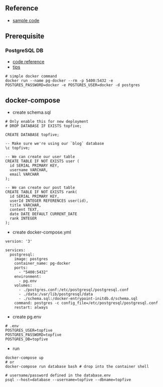 ## Reference
- [sample code](https://github.com/AlaaMezian/NodeJs-backend-structure)

## Prerequisite
### PostgreSQL DB
- [code reference](https://hub.docker.com/_/postgres)
- [tips](https://hashinteractive.com/blog/docker-compose-up-with-postgres-quick-tips/)

```jshell
# simple docker command
docker run --name pg-docker --rm -p 5400:5432 -e POSTGRES_PASSWORD=docker -e POSTGRES_USER=docker -d postgres
```



## docker-compose
- create schema.sql
```
# Only enable this for new deployment
# DROP DATABASE IF EXISTS topfive;

CREATE DATABASE topfive;

-- Make sure we're using our `blog` database
\c topfive;

-- We can create our user table
CREATE TABLE IF NOT EXISTS user (
  id SERIAL PRIMARY KEY,
  username VARCHAR,
  email VARCHAR
);

-- We can create our post table
CREATE TABLE IF NOT EXISTS rank(
  id SERIAL PRIMARY KEY,
  userId INTEGER REFERENCES user(id),
  title VARCHAR,
  content TEXT,
  date DATE DEFAULT CURRENT_DATE
  rank INTEGER
);

```

- create docker-compose.yml
```
version: '3'

services:
  postgresql:
    image: postgres
    container_name: pg-docker
    ports:
      - "5400:5432"
    environment:
      - pg.env
    volumes:
      - ./postgres.conf:/etc/postgresql/postgresql.conf
      - ./data:/var/lib/postgresql/data
      - ./schema.sql:/docker-entrypoint-initdb.d/schema.sql
    command: postgres -c config_file=/etc/postgresql/postgresql.conf
    restart: always    
```
- create pg.env
``` 
# .env
POSTGRES_USER=topfive
POSTGRES_PASSWORD=topfive
POSTGRES_DB=topfive
```
- run
```
docker-compose up
# or 
docker-compose run database bash # drop into the container shell

# username/password defined in the database.env
psql --host=database --username=topfive --dbname=topfive
```

